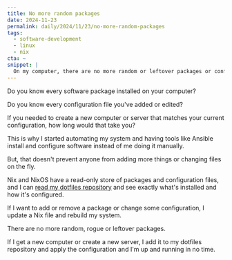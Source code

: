 ```yaml
---
title: No more random packages
date: 2024-11-23
permalink: daily/2024/11/23/no-more-random-packages
tags:
  - software-development
  - linux
  - nix
cta: ~
snippet: |
  On my computer, there are no more random or leftover packages or configuration files. Everything is managed with Nix and NixOS - making it easy to read, add to or edit my setup.
---
```


Do you know every software package installed on your computer?

Do you know every configuration file you've added or edited?

If you needed to create a new computer or server that matches your current configuration, how long would that take you?

This is why I started automating my system and having tools like Ansible install and configure software instead of me doing it manually.

But, that doesn't prevent anyone from adding more things or changing files on the fly.

Nix and NixOS have a read-only store of packages and configuration files, and I can [read my dotfiles repository](https://github.com/opdavies/dotfiles) and see exactly what's installed and how it's configured.

If I want to add or remove a package or change some configuration, I update a Nix file and rebuild my system.

There are no more random, rogue or leftover packages.

If I get a new computer or create a new server, I add it to my dotfiles repository and apply the configuration and I'm up and running in no time.
